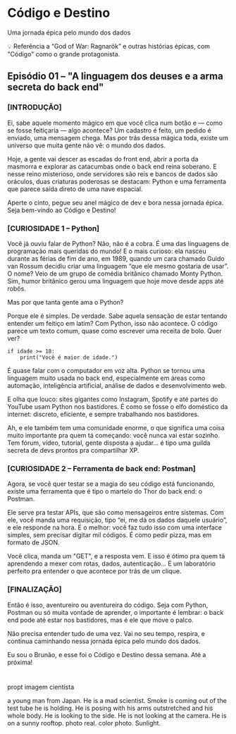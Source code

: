 # Código e Destino
Uma jornada épica pelo mundo dos dados

💡 Referência a “God of War: Ragnarök” e outras histórias épicas, com "Código" como o grande protagonista.

## Episódio 01 – "A linguagem dos deuses e a arma secreta do back end"
### [INTRODUÇÃO]
Ei, sabe aquele momento mágico em que você clica num botão e — como se fosse feitiçaria — algo acontece? Um cadastro é feito, um pedido é enviado, uma mensagem chega. Mas por trás dessa mágica toda, existe um universo que muita gente não vê: o mundo dos dados.

Hoje, a gente vai descer as escadas do front end, abrir a porta da masmorra e explorar as catacumbas onde o back end reina soberano. E nesse reino misterioso, onde servidores são reis e bancos de dados são oráculos, duas criaturas poderosas se destacam: Python e uma ferramenta que parece saída direto de uma nave espacial.

Aperte o cinto, pegue seu anel mágico de dev e bora nessa jornada épica. Seja bem-vindo ao Código e Destino!

### [CURIOSIDADE 1 – Python]
Você já ouviu falar de Python? Não, não é a cobra. É uma das linguagens de programação mais queridas do mundo! E o mais curioso: ela nasceu durante as férias de fim de ano, em 1989, quando um cara chamado Guido van Rossum decidiu criar uma linguagem “que ele mesmo gostaria de usar”. O nome? Veio de um grupo de comédia britânico chamado Monty Python. Sim, humor britânico gerou uma linguagem que hoje move desde apps até robôs.

Mas por que tanta gente ama o Python?

Porque ele é simples. De verdade. Sabe aquela sensação de estar tentando entender um feitiço em latim? Com Python, isso não acontece. O código parece um texto comum, quase como escrever uma receita de bolo. Quer ver?
```
if idade >= 18:
    print("Você é maior de idade.")
```
É quase falar com o computador em voz alta. Python se tornou uma linguagem muito usada no back end, especialmente em áreas como automação, inteligência artificial, análise de dados e desenvolvimento web.

E olha que louco: sites gigantes como Instagram, Spotify e até partes do YouTube usam Python nos bastidores. É como se fosse o elfo doméstico da internet: discreto, eficiente, e sempre trabalhando nos bastidores.

Ah, e ele também tem uma comunidade enorme, o que significa uma coisa muito importante pra quem tá começando: você nunca vai estar sozinho. Tem fórum, vídeo, tutorial, gente disposta a ajudar... é tipo uma guilda secreta de devs prontos pra compartilhar XP.

### [CURIOSIDADE 2 – Ferramenta de back end: Postman]
Agora, se você quer testar se a magia do seu código está funcionando, existe uma ferramenta que é tipo o martelo do Thor do back end: o Postman.

Ele serve pra testar APIs, que são como mensageiros entre sistemas. Com ele, você manda uma requisição, tipo “ei, me dá os dados daquele usuário”, e ele responde na hora. E o melhor: você faz tudo isso com uma interface simples, sem precisar digitar mil códigos. É como pedir pizza, mas em formato de JSON.

Você clica, manda um "GET", e a resposta vem. E isso é ótimo pra quem tá aprendendo a mexer com rotas, dados, autenticação... É um laboratório perfeito pra entender o que acontece por trás de um clique.

### [FINALIZAÇÃO]
Então é isso, aventureiro ou aventureira do código. Seja com Python, Postman ou só muita vontade de aprender, o importante é lembrar: o back end pode até estar nos bastidores, mas é ele que move o palco.

Não precisa entender tudo de uma vez. Vai no seu tempo, respira, e continua caminhando nessa jornada épica pelo mundo dos dados.

Eu sou o Brunão, e esse foi o Código e Destino dessa semana. Até a próxima!

#

propt imagem cientista 

 a young man from Japan. He is a mad scientist. Smoke is coming out of the test tube he is holding. He is posing with his arms outstretched and his whole body. He is looking to the side. He is not looking at the camera. He is on a sunny rooftop. photo real. color photo. Sunlight.
